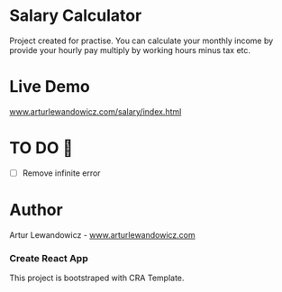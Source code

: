 # Salary Calculator
Project created for practise. You can calculate your monthly income by provide your hourly pay multiply by working hours minus tax etc.

# Live Demo
www.arturlewandowicz.com/salary/index.html


# TO DO 🧐
* [ ] Remove infinite error 

# Author
Artur Lewandowicz - www.arturlewandowicz.com

### Create React App
This project is bootstraped with CRA Template.